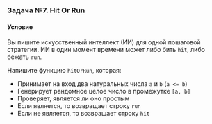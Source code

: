 ### Задача №7. Hit Or Run

#### Условие

Вы пишите искусственный интеллект (ИИ) для одной пошаговой стратегии. 
ИИ в один момент времени может либо бить `hit`, либо бежать `run`.

Напишите функцию `hitOrRun`, которая:
* Принимает на вход два натуральных числа `a` и `b` (`a <= b`)
* Генерирует рандомное целое число в промежутке `[a, b]`
* Проверяет, является ли оно простым
* Если является, то возвращает строку `run`
* Если не является, то возвращает строку `hit`
